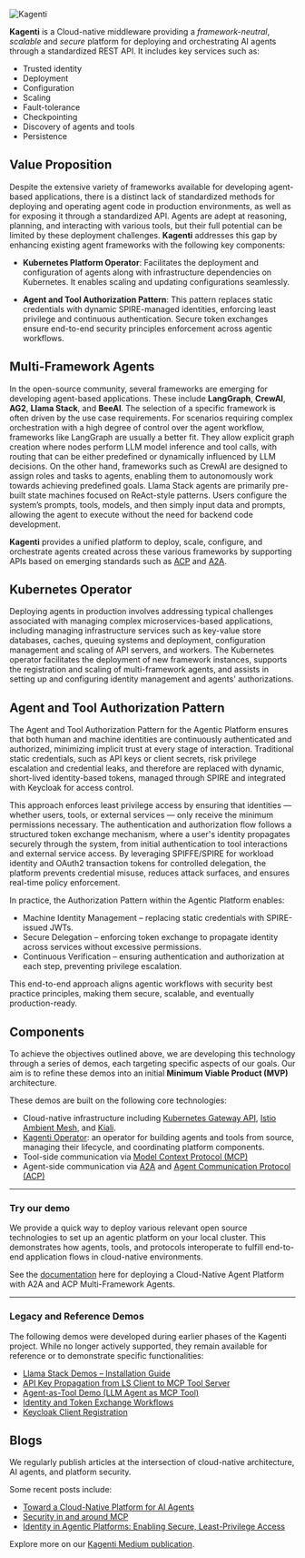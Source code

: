 
![Kagenti](banner.png)

**Kagenti** is a Cloud-native middleware providing a *framework-neutral*, *scalable* and *secure* platform for deploying and orchestrating AI agents through a standardized REST API. It includes key services such as:

- Trusted identity
- Deployment
- Configuration
- Scaling
- Fault-tolerance
- Checkpointing
- Discovery of agents and tools
- Persistence

## Value Proposition

Despite the extensive variety of frameworks available for developing agent-based applications, there is a distinct lack of standardized methods for deploying and operating agent code in production environments, as well as for exposing it through a standardized API. Agents are adept at reasoning, planning, and interacting with various tools, but their full potential can be limited by these deployment challenges. **Kagenti** addresses this gap by enhancing existing agent frameworks with the following key components:

- **Kubernetes Platform Operator**: Facilitates the deployment and configuration of agents along with infrastructure dependencies on Kubernetes. It enables scaling and updating configurations seamlessly.

- **Agent and Tool Authorization Pattern**: This pattern replaces static credentials with dynamic SPIRE-managed identities, enforcing least privilege and continuous authentication. Secure token exchanges ensure end-to-end security principles enforcement across agentic workflows.

## Multi-Framework Agents

In the open-source community, several frameworks are emerging for developing agent-based applications. These include **LangGraph**, **CrewAI**, **AG2**, **Llama Stack**, and **BeeAI**. The selection of a specific framework is often driven by the use case requirements. For scenarios requiring complex orchestration with a high degree of control over the agent workflow, frameworks like LangGraph are usually a better fit. They allow explicit graph creation where nodes perform LLM model inference and tool calls, with routing that can be either predefined or dynamically influenced by LLM decisions. On the other hand, frameworks such as CrewAI are designed to assign roles and tasks to agents, enabling them to autonomously work towards achieving predefined goals. Llama Stack agents are primarily pre-built state machines focused on ReAct-style patterns. Users configure the system’s prompts, tools, models, and then simply input data and prompts, allowing the agent to execute without the need for backend code development.

**Kagenti** provides a unified platform to deploy, scale, configure, and orchestrate agents created across these various frameworks by supporting APIs based on emerging standards such as [ACP](https://agentcommunicationprotocol.dev) and [A2A](https://google.github.io/A2A/#/documentation).

## Kubernetes Operator

Deploying agents in production involves addressing typical challenges associated with managing complex microservices-based applications, including managing infrastructure services such as key-value store databases, caches, queuing systems and deployment, configuration management and scaling of API servers, and workers. The Kubernetes operator facilitates the deployment of new framework instances, supports the registration and scaling of multi-framework agents, and assists in setting up and configuring identity management and agents' authorizations.

## Agent and Tool Authorization Pattern

The Agent and Tool Authorization Pattern for the Agentic Platform ensures that both human and machine identities are continuously authenticated and authorized, minimizing implicit trust at every stage of interaction. Traditional static credentials, such as API keys or client secrets, risk privilege escalation and credential leaks, and therefore are replaced with dynamic, short-lived identity-based tokens, managed through SPIRE and integrated with Keycloak for access control.

This approach enforces least privilege access by ensuring that identities — whether users, tools, or external services — only receive the minimum permissions necessary. The authentication and authorization flow follows a structured token exchange mechanism, where a user's identity propagates securely through the system, from initial authentication to tool interactions and external service access. By leveraging SPIFFE/SPIRE for workload identity and OAuth2 transaction tokens for controlled delegation, the platform prevents credential misuse, reduces attack surfaces, and ensures real-time policy enforcement.

In practice, the Authorization Pattern within the Agentic Platform enables:

- Machine Identity Management – replacing static credentials with SPIRE-issued JWTs.
- Secure Delegation – enforcing token exchange to propagate identity across services without excessive permissions.
- Continuous Verification – ensuring authentication and authorization at each step, preventing privilege escalation.

This end-to-end approach aligns agentic workflows with security best practice principles, making them secure, scalable, and eventually production-ready.

## Components

To achieve the objectives outlined above, we are developing this technology through a series of demos, each targeting specific aspects of our goals. Our aim is to refine these demos into an initial **Minimum Viable Product (MVP)** architecture.

These demos are built on the following core technologies:

- Cloud-native infrastructure including [Kubernetes Gateway API](https://gateway-api.sigs.k8s.io), [Istio Ambient Mesh](https://istio.io/latest/docs/ambient/), and [Kiali](https://kiali.io).
- [Kagenti Operator](https://github.com/kagenti/kagenti-operator/blob/main/platform-operator/INSTALL.md): an operator for building agents and tools from source, managing their lifecycle, and coordinating platform components.
- Tool-side communication via [Model Context Protocol (MCP)](https://modelcontextprotocol.io)
- Agent-side communication via [A2A](https://google.github.io/A2A) and [Agent Communication Protocol (ACP)](https://agentcommunicationprotocol.dev/introduction/welcome)

---

### Try our demo

We provide a quick way to deploy various relevant open source technologies to set up an agentic platform on your local cluster. This demonstrates how agents, tools, and protocols interoperate to fulfill end-to-end application flows in cloud-native environments.

See the [documentation](./docs/demos.md) here for deploying a Cloud-Native Agent Platform with A2A and ACP Multi-Framework Agents.

---

### Legacy and Reference Demos

The following demos were developed during earlier phases of the Kagenti project. While no longer actively supported, they remain available for reference or to demonstrate specific functionalities:

- [Llama Stack Demos – Installation Guide](./docs/demos-llama-stack.md#installation)
- [API Key Propagation from LS Client to MCP Tool Server](./docs/demos-llama-stack.md#api-key-propagation-from-ls-client-to-mcp-tool-server)
- [Agent-as-Tool Demo (LLM Agent as MCP Tool)](./docs/demos-llama-stack.md#agent-as-tool)
- [Identity and Token Exchange Workflows](./kagenti/examples/identity/)
- [Keycloak Client Registration](./kagenti/examples/identity/kagenti_client_registration)

## Blogs

We regularly publish articles at the intersection of cloud-native architecture, AI agents, and platform security.

Some recent posts include:

- [Toward a Cloud-Native Platform for AI Agents](https://medium.com/kagenti-the-agentic-platform/toward-a-cloud-native-platform-for-ai-agents-70081f15316d)
- [Security in and around MCP](https://medium.com/kagenti-the-agentic-platform/security-in-and-around-mcp-part-1-oauth-in-mcp-3f15fed0dd6e)
- [Identity in Agentic Platforms: Enabling Secure, Least-Privilege Access](https://medium.com/kagenti-the-agentic-platform/identity-in-agentic-platforms-enabling-secure-least-privilege-access-996527f1c983)

Explore more on our [Kagenti Medium publication](https://medium.com/kagenti-the-agentic-platform).
